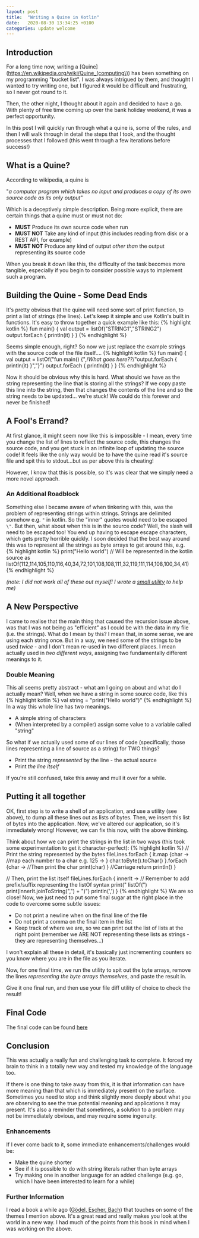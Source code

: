 ```yaml
---
layout: post
title:  "Writing a Quine in Kotlin"
date:   2020-08-30 13:34:25 +0100
categories: update welcome
---
```

## Introduction
For a long time now, writing a [Quine](https://en.wikipedia.org/wiki/Quine_(computing\)) has been something on my programming "bucket list".
I was always intrigued by them, and thought I wanted to try writing one, but I figured it would be difficult and frustrating, so I never got round to it.

Then, the other night, I thought about it again and decided to have a go. With plenty of free time coming up over the bank holiday weekend, it was a perfect opportunity.

In this post I will quickly run through what a quine is, some of the rules, and then I will walk through in detail the steps that I took, and the thought processes that I followed (this went through a few iterations before success!)
## What is a Quine?
According to wikipedia, a quine is 

"*a computer program which takes no input and produces a copy of its own source code as its only output*"

Which is a deceptively simple description. Being more explicit, there are certain things that a quine must or must not do:
* **MUST** Produce its own source code when run
* **MUST NOT** Take any kind of input (this includes reading from disk or a REST API, for example)
* **MUST NOT** Produce any kind of output *other than* the output representing its source code

When you break it down like this, the difficulty of the task becomes more tangible, especially if you begin to consider possible ways to implement such a program.
## Building the Quine - Some Dead Ends
It's pretty obvious that the quine will need some sort of print function, to print a list of strings (the lines). Let's keep it simple and use Kotlin's built in functions. It's easy to throw together a quick example like this:
{% highlight kotlin %}
fun main() {
    val output = listOf("STRING1","STRING2")
    output.forEach { println(it) }
}
{% endhighlight %}

Seems simple enough, right? So now we just replace the example strings with the source code of the file itself....
{% highlight kotlin %}
fun main() {
    val output = listOf("fun main() {",/*What goes here??*/"output.forEach { println(it) }","}")
    output.forEach { println(it) }
}
{% endhighlight %}

Now it should be obvious why this is hard. What should we have as the string representing the line that is storing all the strings? If we copy paste this line into the string, 
then that changes the contents of the line and so the string needs to be updated... we're stuck! We could do this forever and never be finished!
## A Fool's Errand?
At first glance, it might seem now like this is impossible - I mean, every time you change the list of lines to reflect the source code, this changes the source code, and you get stuck in an infinite loop of updating the source code!
It feels like the only way would be to have the quine read it's source file and spit this to stdout...but as per above this is cheating!

However, I know that this is possible, so it's was clear that we simply need a more novel approach.
### An Additional Roadblock
Something else I became aware of when tinkering with this, was the problem of representing strings within strings. Strings are delimited somehow
e.g. `"` in kotlin. So the "inner" quotes would need to be escaped `\"`. But then, what about when this is in the source code? Well,
the slash will need to be escaped too! You end up having to escape escape characters, which gets pretty horrible quickly.
I soon decided that the best way around this was to represent all the strings as byte arrays to get around this, e.g.
{% highlight kotlin %}
print("Hello world")
// Will be represented in the kotlin source as
listOf(112,114,105,110,116,40,34,72,101,108,108,111,32,119,111,114,108,100,34,41)
{% endhighlight %}

*(note: I did not work all of these out myself! I wrote a [small utility](https://github.com/fran-man/Kotlin-Quine/blob/master/src/main/kotlin/com/franm/quine/FileToByteArrays.kt) to help me)*

## A New Perspective
I came to realise that the main thing that caused the recursion issue above, was that I was not being as "efficient" as I could be with the data in my file (i.e. the strings).
What do I mean by this? I mean that, in some sense, we are using each string once. But in a way, we need some of the strings to be used *twice* - 
and I don't mean re-used in two different places. I mean actually used in *two different ways*, assigning two fundamentally different meanings to it.
### Double Meaning
This all seems pretty abstract - what am I going on about and what do I actually mean? Well, when we have a string in some source code, like this
{% highlight kotlin %}
val string = "print(\"Hello world\")"
{% endhighlight %}
In a way this whole line has two meanings.
- A simple string of characters
- (When interpreted by a compiler) assign some value to a variable called "string"

So what if we actually used some of our lines of code (specifically, those lines representing a line of source as a string) for TWO things?
- Print the string *represented* by the line - the actual source
- Print *the line itself*

If you're still confused, take this away and mull it over for a while.

## Putting it all together
OK, first step is to write a shell of an application, and use a utility (see above), to dump all these lines out as lists of bytes.
Then, we insert this list of bytes into the application. Now, we've altered our application, so it's immediately wrong! However, we can fix this now, with the above thinking.

Think about how we can print the strings in the list in two ways (this took some experimentation to get it character-perfect):
{% highlight kotlin %}
// Print the string represented by the bytes
    fileLines.forEach {
        it.map {char ->
            //map each number to a char e.g. 125 -> }
            char.toByte().toChar()
        }.forEach {char ->
            //Then print the char
            print(char)
        }
        //Carriage return
        println()
    }
    
// Then, print the list itself
    fileLines.forEach { innerIt ->
         // Remember to add prefix/suffix representing the listOf syntax
         print("        listOf(")
         print(innerIt.joinToString(",") + ")")
         println(',')
    }
{% endhighlight %}
We are so close! Now, we just need to put some final sugar at the right place in the code to overcome some subtle issues:
- Do not print a newline when on the final line of the file
- Do not print a comma on the final item in the list
- Keep track of where we are, so we can print out the list of lists at the right point (remember we ARE NOT representing these lists as strings - they are representing themselves...)

I won't explain all these in detail, it's basically just incrementing counters so you know where you are in the file as you iterate.

Now, for one final time, we run the utility to spit out the byte arrays, remove the lines *representing the byte arrays themselves*, and paste the result in.

Give it one final run, and then use your file diff utility of choice to check the result!

## Final Code
The final code can be found [here](https://github.com/fran-man/Kotlin-Quine/blob/master/src/main/kotlin/com/franm/quine/Quine.kt)

## Conclusion
This was actually a really fun and challenging task to complete. It forced my brain to think in a totally new way
and tested my knowledge of the language too.

If there is one thing to take away from this, it is that information can have more meaning than that which is immediately present
on the surface. Sometimes you need to stop and think slightly more deeply about what you are observing to see the true potential
meaning and applications it may present. It's also a reminder that sometimes, a solution to a problem may not be immediately
obvious, and may require some ingenuity.
### Enhancements
If I ever come back to it, some immediate enhancements/challenges would be:
- Make the quine shorter
- See if it is possible to do with string literals rather than byte arrays
- Try making one in another language for an added challenge (e.g. go, which I have been interested to learn for a while)

### Further Information
I read a book a while ago ([Gödel, Escher, Bach](https://en.wikipedia.org/wiki/G%C3%B6del,_Escher,_Bach)) that touches
on some of the themes I mention above. It's a great read and really makes you look at the world in a new way.
I had much of the points from this book in mind when I was working on the above.